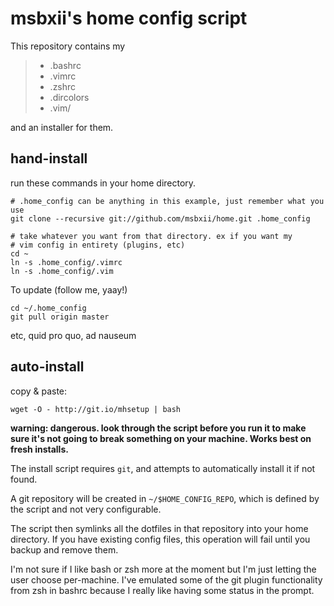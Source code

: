 msbxii's home config script
===========================

This repository contains my

> + .bashrc
> + .vimrc
> + .zshrc
> + .dircolors
> + .vim/

and an installer for them.


hand-install
------------

run these commands in your home directory.
    
	# .home_config can be anything in this example, just remember what you use
	git clone --recursive git://github.com/msbxii/home.git .home_config 

	# take whatever you want from that directory. ex if you want my 
	# vim config in entirety (plugins, etc)
	cd ~ 
	ln -s .home_config/.vimrc
	ln -s .home_config/.vim

To update (follow me, yaay!)

    cd ~/.home_config
	git pull origin master

etc, quid pro quo, ad nauseum

auto-install
------------

copy & paste:

    wget -O - http://git.io/mhsetup | bash

__warning: dangerous.  look through the script before you run it to make sure it's not 
    going to break something on your machine.  Works best on fresh installs.__

The install script requires `git`, and attempts to automatically install it if not found.

A git repository will be created in `~/$HOME_CONFIG_REPO`, which is defined by
the script and not very configurable.

The script then symlinks all the dotfiles in that repository into your home
directory. If you have existing config files, this operation will fail until
you backup and remove them.


I'm not sure if I like bash or zsh more at the moment but I'm just letting the user
choose per-machine.  I've emulated some of the git plugin functionality from zsh 
in bashrc because I really like having some status in the prompt.


